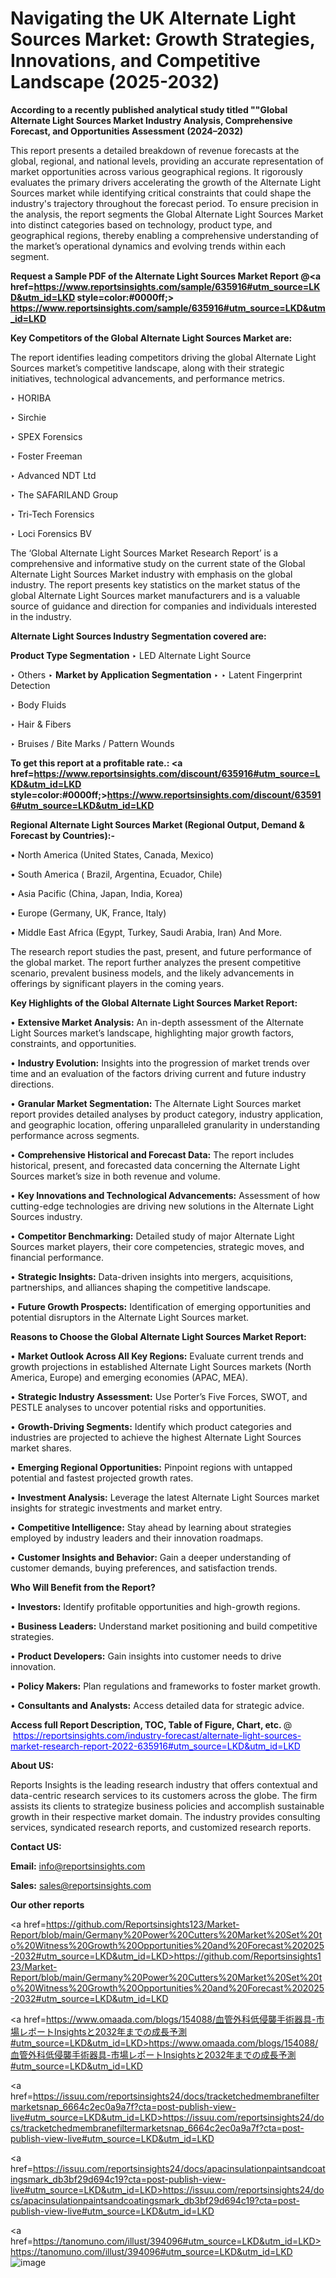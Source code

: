 # Navigating the UK Alternate Light Sources Market: Growth Strategies, Innovations, and Competitive Landscape (2025-2032)

<strong>According to a recently published analytical study titled ""Global Alternate Light Sources Market Industry Analysis, Comprehensive Forecast, and Opportunities Assessment (2024–2032)</strong>

This report presents a detailed breakdown of revenue forecasts at the global, regional, and national levels, providing an accurate representation of market opportunities across various geographical regions. It rigorously evaluates the primary drivers accelerating the growth of the Alternate Light Sources market while identifying critical constraints that could shape the industry's trajectory throughout the forecast period. To ensure precision in the analysis, the report segments the Global Alternate Light Sources Market into distinct categories based on technology, product type, and geographical regions, thereby enabling a comprehensive understanding of the market’s operational dynamics and evolving trends within each segment.

<strong>Request a Sample PDF of the Alternate Light Sources Market Report </strong><strong>@<a href=https://www.reportsinsights.com/sample/635916#utm_source=LKD&utm_id=LKD style=color:#0000ff;> https://www.reportsinsights.com/sample/635916#utm_source=LKD&utm_id=LKD</a></strong></font>

<strong>Key Competitors of the Global Alternate Light Sources Market are:</strong>

The report identifies leading competitors driving the global Alternate Light Sources market’s competitive landscape, along with their strategic initiatives, technological advancements, and performance metrics.

‣ HORIBA

‣ Sirchie

‣ SPEX Forensics

‣ Foster  Freeman

‣ Advanced NDT Ltd

‣ The SAFARILAND Group

‣ Tri-Tech Forensics

‣ Loci Forensics BV

The ‘Global Alternate Light Sources Market Research Report’ is a comprehensive and informative study on the current state of the Global Alternate Light Sources Market industry with emphasis on the global industry. The report presents key statistics on the market status of the global Alternate Light Sources market manufacturers and is a valuable source of guidance and direction for companies and individuals interested in the industry.

<strong>Alternate Light Sources Industry Segmentation covered are:</strong>

<strong>Product Type Segmentation</strong>
‣
LED Alternate Light Source

‣ Others
‣ 
<strong>Market by Application Segmentation</strong>
‣
‣  Latent Fingerprint Detection

‣ Body Fluids

‣ Hair & Fibers

‣ Bruises / Bite Marks / Pattern Wounds

<strong>To get this report at a profitable rate.: <a href=https://www.reportsinsights.com/discount/635916#utm_source=LKD&utm_id=LKD style=color:#0000ff;>https://www.reportsinsights.com/discount/635916#utm_source=LKD&utm_id=LKD</a></strong></font>

<strong>Regional Alternate Light Sources Market (Regional Output, Demand &amp; Forecast by Countries):-</strong>

• North America (United States, Canada, Mexico)

• South America ( Brazil, Argentina, Ecuador, Chile)

• Asia Pacific (China, Japan, India, Korea)

• Europe (Germany, UK, France, Italy)

• Middle East Africa (Egypt, Turkey, Saudi Arabia, Iran) And More.

The research report studies the past, present, and future performance of the global market. The report further analyzes the present competitive scenario, prevalent business models, and the likely advancements in offerings by significant players in the coming years.

<strong>Key Highlights of the Global Alternate Light Sources Market Report:</strong>

• <strong>Extensive Market Analysis:</strong> An in-depth assessment of the Alternate Light Sources market’s landscape, highlighting major growth factors, constraints, and opportunities.

• <strong>Industry Evolution:</strong> Insights into the progression of market trends over time and an evaluation of the factors driving current and future industry directions.

• <strong>Granular Market Segmentation:</strong> The Alternate Light Sources market report provides detailed analyses by product category, industry application, and geographic location, offering unparalleled granularity in understanding performance across segments.

• <strong>Comprehensive Historical and Forecast Data:</strong> The report includes historical, present, and forecasted data concerning the Alternate Light Sources market’s size in both revenue and volume.

• <strong>Key Innovations and Technological Advancements:</strong> Assessment of how cutting-edge technologies are driving new solutions in the Alternate Light Sources industry.

• <strong>Competitor Benchmarking:</strong> Detailed study of major Alternate Light Sources market players, their core competencies, strategic moves, and financial performance.

• <strong>Strategic Insights:</strong> Data-driven insights into mergers, acquisitions, partnerships, and alliances shaping the competitive landscape.

• <strong>Future Growth Prospects:</strong> Identification of emerging opportunities and potential disruptors in the Alternate Light Sources market.

<strong>Reasons to Choose the Global Alternate Light Sources Market Report:</strong>

• <strong>Market Outlook Across All Key Regions:</strong> Evaluate current trends and growth projections in established Alternate Light Sources markets (North America, Europe) and emerging economies (APAC, MEA).

• <strong>Strategic Industry Assessment:</strong> Use Porter’s Five Forces, SWOT, and PESTLE analyses to uncover potential risks and opportunities.

• <strong>Growth-Driving Segments:</strong> Identify which product categories and industries are projected to achieve the highest Alternate Light Sources market shares.

• <strong>Emerging Regional Opportunities:</strong> Pinpoint regions with untapped potential and fastest projected growth rates.

• <strong>Investment Analysis:</strong> Leverage the latest Alternate Light Sources market insights for strategic investments and market entry.

• <strong>Competitive Intelligence:</strong> Stay ahead by learning about strategies employed by industry leaders and their innovation roadmaps.

• <strong>Customer Insights and Behavior:</strong> Gain a deeper understanding of customer demands, buying preferences, and satisfaction trends.

<strong>Who Will Benefit from the Report?</strong>

• <strong>Investors:</strong> Identify profitable opportunities and high-growth regions.

• <strong>Business Leaders:</strong> Understand market positioning and build competitive strategies.

• <strong>Product Developers:</strong> Gain insights into customer needs to drive innovation.

• <strong>Policy Makers:</strong> Plan regulations and frameworks to foster market growth.

• <strong>Consultants and Analysts:</strong> Access detailed data for strategic advice.
</ul>
<strong>Access full Report Description, TOC, Table of Figure, Chart, etc. </strong>@  <a href=https://reportsinsights.com/industry-forecast/alternate-light-sources-market-research-report-2022-635916#utm_source=LKD&utm_id=LKD style=color:#0000ff;>https://reportsinsights.com/industry-forecast/alternate-light-sources-market-research-report-2022-635916#utm_source=LKD&utm_id=LKD</a></font>

<strong><strong>About US</strong>:</strong>

Reports Insights is the leading research industry that offers contextual and data-centric research services to its customers across the globe. The firm assists its clients to strategize business policies and accomplish sustainable growth in their respective market domain. The industry provides consulting services, syndicated research reports, and customized research reports.

<strong>Contact US:</strong>

<p class=""""><b>Email:</b> <a href=mailto:info@reportsinsights.com>info@reportsinsights.com</a></p>
<p class=""""><b>Sales:</b> <a href=mailto:sales@reportsinsights.com>sales@reportsinsights.com</a></p>

<strong>Our other reports</strong>

<a href=https://github.com/Reportsinsights123/Market-Report/blob/main/Germany%20Power%20Cutters%20Market%20Set%20to%20Witness%20Growth%20Opportunities%20and%20Forecast%202025-2032#utm_source=LKD&utm_id=LKD>https://github.com/Reportsinsights123/Market-Report/blob/main/Germany%20Power%20Cutters%20Market%20Set%20to%20Witness%20Growth%20Opportunities%20and%20Forecast%202025-2032#utm_source=LKD&utm_id=LKD</a>

<a href=https://www.omaada.com/blogs/154088/血管外科低侵襲手術器具-市場レポートInsightsと2032年までの成長予測#utm_source=LKD&utm_id=LKD>https://www.omaada.com/blogs/154088/血管外科低侵襲手術器具-市場レポートInsightsと2032年までの成長予測#utm_source=LKD&utm_id=LKD</a>

<a href=https://issuu.com/reportsinsights24/docs/tracketchedmembranefiltermarketsnap_6664c2ec0a9a7f?cta=post-publish-view-live#utm_source=LKD&utm_id=LKD>https://issuu.com/reportsinsights24/docs/tracketchedmembranefiltermarketsnap_6664c2ec0a9a7f?cta=post-publish-view-live#utm_source=LKD&utm_id=LKD</a>

<a href=https://issuu.com/reportsinsights24/docs/apacinsulationpaintsandcoatingsmark_db3bf29d694c19?cta=post-publish-view-live#utm_source=LKD&utm_id=LKD>https://issuu.com/reportsinsights24/docs/apacinsulationpaintsandcoatingsmark_db3bf29d694c19?cta=post-publish-view-live#utm_source=LKD&utm_id=LKD</a>

<a href=https://tanomuno.com/illust/394096#utm_source=LKD&utm_id=LKD>https://tanomuno.com/illust/394096#utm_source=LKD&utm_id=LKD</a>
![image](https://github.com/user-attachments/assets/7fe7b8e7-d926-4a3b-8e6a-681b3ca28afa)
